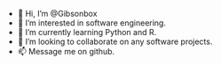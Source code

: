 - 👋 Hi, I’m @Gibsonbox
- 👀 I’m interested in software engineering.
- 🌱 I’m currently learning Python and R.
- 💞️ I’m looking to collaborate on any software projects.
- 📫 Message me on github.

<!---
Gibsonbox/Gibsonbox is a ✨ special ✨ repository because its `README.md` (this file) appears on your GitHub profile.
You can click the Preview link to take a look at your changes.
--->
